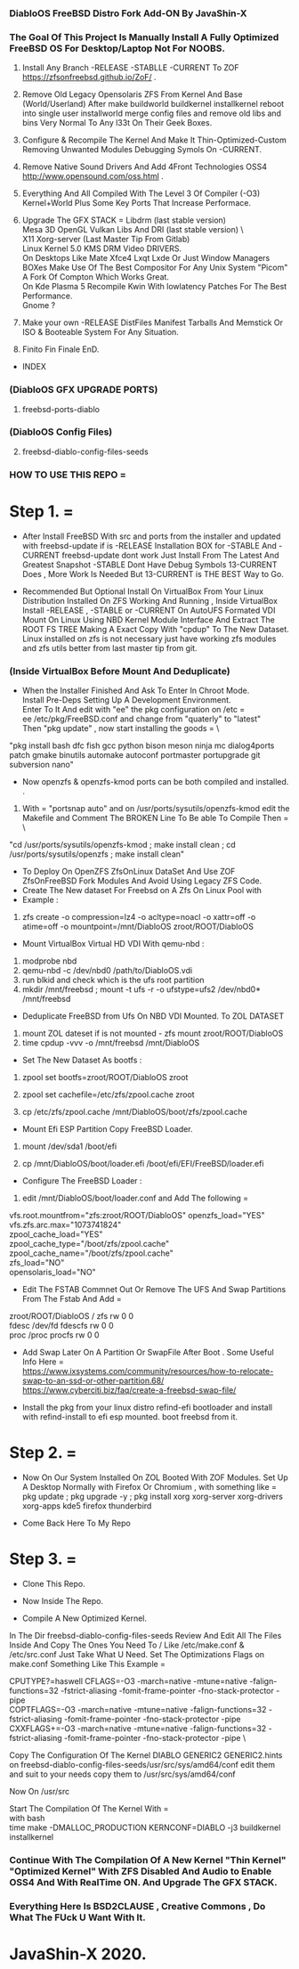 ### DiabloOS FreeBSD Distro Fork Add-ON By JavaShin-X ###
### The Goal Of This Project Is Manually Install A Fully Optimized FreeBSD OS For Desktop/Laptop Not For NOOBS.

1. Install Any Branch -RELEASE -STABLLE -CURRENT To ZOF https://zfsonfreebsd.github.io/ZoF/ .

2. Remove Old Legacy Opensolaris ZFS From Kernel And Base (World/Userland) After make buildworld buildkernel installkernel reboot into single user installworld merge config files and remove old libs and bins Very Normal To Any l33t On Their Geek Boxes.

3. Configure & Recompile The Kernel And Make It Thin-Optimized-Custom Removing Unwanted Modules Debugging Symols On -CURRENT. 

4. Remove Native Sound Drivers And Add 4Front Technologies OSS4 http://www.opensound.com/oss.html .

5. Everything And All Compiled With The Level 3 Of Compiler (-O3) Kernel+World Plus Some Key Ports That Increase Performace. 

6. Upgrade The GFX STACK =
Libdrm (last stable version) \
Mesa 3D OpenGL Vulkan Libs And DRI (last stable version) \  
X11 Xorg-server (Last Master Tip From Gitlab) \
Linux Kernel 5.0 KMS DRM Video DRIVERS. \
On Desktops Like Mate Xfce4 Lxqt Lxde Or Just Window Managers BOXes Make Use Of The Best Compositor For Any Unix System "Picom" A Fork Of Compton Which Works Great. \
On Kde Plasma 5 Recompile Kwin With lowlatency Patches For The Best Performance. \
Gnome ?

7. Make your own -RELEASE DistFiles Manifest Tarballs And Memstick Or ISO & Booteable System For Any Situation.

8. Finito Fin Finale EnD.

* INDEX

### (DiabloOS GFX UPGRADE PORTS) ###

1. freebsd-ports-diablo

### (DiabloOS Config Files) ###

2. freebsd-diablo-config-files-seeds

### HOW TO USE THIS REPO = ###

# Step 1. =

- After Install FreeBSD With src and ports from the installer and updated with freebsd-update if is -RELEASE Installation BOX for -STABLE And -CURRENT freebsd-update dont work Just Install From The Latest And Greatest Snapshot -STABLE Dont Have Debug Symbols 13-CURRENT Does , More Work Is Needed But 13-CURRENT is THE BEST Way to Go.  

* Recommended But Optional Install On VirtualBox From Your Linux Distribution Installed On ZFS Working And Running , Inside VirtualBox Install -RELEASE , -STABLE or -CURRENT On AutoUFS Formated VDI Mount On Linux Using NBD Kernel Module Interface And Extract The ROOT FS TREE Making A Exact Copy With "cpdup" To The New Dataset.
Linux installed on zfs is not necessary just have working zfs modules and zfs utils better from last master tip from git.

### (Inside VirtualBox Before Mount And Deduplicate)
- When the Installer Finished And Ask To Enter In Chroot Mode. \
Install Pre-Deps Setting Up A Development Environment. \
Enter To It And edit with "ee" the pkg configuration on /etc =  \
ee /etc/pkg/FreeBSD.conf and change from "quaterly" to "latest"  \
Then "pkg update" , now start installing the goods = \

"pkg install bash dfc fish gcc python bison meson ninja mc dialog4ports patch gmake binutils automake autoconf portmaster portupgrade git subversion nano" 

- Now openzfs & openzfs-kmod ports can be both compiled and installed. .
1. With = "portsnap auto" and on /usr/ports/sysutils/openzfs-kmod edit the Makefile and Comment The BROKEN Line To Be able To Compile Then = \

"cd /usr/ports/sysutils/openzfs-kmod ; make install clean ; cd /usr/ports/sysutils/openzfs ; make install clean"


- To Deploy On OpenZFS ZfsOnLinux DataSet And Use ZOF ZfsOnFreeBSD Fork Modules And Avoid Using Legacy ZFS Code.
- Create The New dataset For Freebsd on A Zfs On Linux Pool with 
- Example : 

1. zfs create -o compression=lz4 -o acltype=noacl -o xattr=off -o atime=off -o mountpoint=/mnt/DiabloOS zroot/ROOT/DiabloOS

- Mount VirtualBox Virtual HD VDI With qemu-nbd :
1. modprobe nbd
2. qemu-nbd -c /dev/nbd0 /path/to/DiabloOS.vdi
3. run blkid and check which is the ufs root partition
4. mkdir /mnt/freebsd ; mount -t ufs -r -o ufstype=ufs2 /dev/nbd0* /mnt/freebsd

- Deduplicate FreeBSD from Ufs On NBD VDI Mounted. To ZOL DATASET
1. mount ZOL dateset if is not mounted - zfs mount zroot/ROOT/DiabloOS
2. time cpdup -vvv -o /mnt/freebsd /mnt/DiabloOS 

- Set The New Dataset As bootfs :

1. zpool set bootfs=zroot/ROOT/DiabloOS zroot

2. zpool set cachefile=/etc/zfs/zpool.cache zroot

3. cp /etc/zfs/zpool.cache /mnt/DiabloOS/boot/zfs/zpool.cache

- Mount Efi ESP Partition Copy FreeBSD Loader.

1. mount /dev/sda1 /boot/efi 

2. cp /mnt/DiabloOS/boot/loader.efi /boot/efi/EFI/FreeBSD/loader.efi

- Configure The FreeBSD Loader :
1. edit /mnt/DiabloOS/boot/loader.conf and Add The following = 

vfs.root.mountfrom="zfs:zroot/ROOT/DiabloOS"
openzfs_load="YES" \
vfs.zfs.arc.max="1073741824" \
zpool_cache_load="YES" \
zpool_cache_type="/boot/zfs/zpool.cache" \
zpool_cache_name="/boot/zfs/zpool.cache" \
zfs_load="NO" \
opensolaris_load="NO"

- Edit The FSTAB
Commnet Out Or Remove The UFS And Swap Partitions From The Fstab And Add =

zroot/ROOT/DiabloOS  /               zfs             rw	    0       0 \
fdesc                /dev/fd         fdescfs         rw     0       0 \
proc                 /proc           procfs          rw     0       0 

- Add Swap Later On A Partition Or SwapFile After Boot . Some Useful Info Here = \
https://www.ixsystems.com/community/resources/how-to-relocate-swap-to-an-ssd-or-other-partition.68/ \
https://www.cyberciti.biz/faq/create-a-freebsd-swap-file/

- Install the pkg from your linux distro refind-efi bootloader and install with refind-install to efi esp mounted. boot freebsd from it.

# Step 2. =
- Now On Our System Installed On ZOL Booted With ZOF Modules.
Set Up A Desktop Normally with Firefox Or Chromium , with something like = pkg update ; pkg upgrade -y ; pkg install xorg xorg-server xorg-drivers xorg-apps kde5 firefox thunderbird  

- Come Back Here To My Repo 

# Step 3. = 

- Clone This Repo. 
- Now Inside The Repo. 

- Compile A New Optimized Kernel.

In The Dir freebsd-diablo-config-files-seeds Review And Edit All The Files Inside And Copy The Ones You Need To /
Like /etc/make.conf & /etc/src.conf Just Take What U Need.
Set The Optimizations Flags on make.conf Something Like This Example =

CPUTYPE?=haswell
CFLAGS=-O3 -march=native -mtune=native -falign-functions=32 -fstrict-aliasing -fomit-frame-pointer -fno-stack-protector -pipe \
COPTFLAGS=-O3 -march=native -mtune=native -falign-functions=32 -fstrict-aliasing -fomit-frame-pointer -fno-stack-protector -pipe \
CXXFLAGS+=-O3 -march=native -mtune=native -falign-functions=32 -fstrict-aliasing -fomit-frame-pointer -fno-stack-protector -pipe \

Copy The Configuration Of The Kernel DIABLO GENERIC2 GENERIC2.hints on 
freebsd-diablo-config-files-seeds/usr/src/sys/amd64/conf edit them and suit to your needs copy them to 
/usr/src/sys/amd64/conf

Now On /usr/src

Start The Compilation Of The Kernel With = \
with bash \
time make -DMALLOC_PRODUCTION KERNCONF=DIABLO -j3 buildkernel installkernel










### Continue With The Compilation Of A New Kernel "Thin Kernel" "Optimized Kernel" With ZFS Disabled And Audio to Enable OSS4 And With RealTime ON. And Upgrade The GFX STACK.

### Everything Here Is BSD2CLAUSE , Creative Commons , Do What The FUck U Want With It.

# JavaShin-X 2020.





